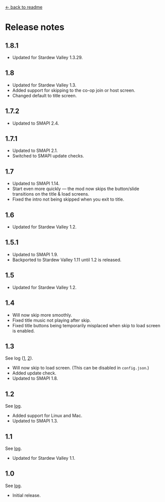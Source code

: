 [← back to readme](README.md)

# Release notes
## 1.8.1
* Updated for Stardew Valley 1.3.29.

## 1.8
* Updated for Stardew Valley 1.3.
* Added support for skipping to the co-op join or host screen.
* Changed default to title screen.

## 1.7.2
* Updated to SMAPI 2.4.

## 1.7.1
* Updated to SMAPI 2.1.
* Switched to SMAPI update checks.

## 1.7
* Updated to SMAPI 1.14.
* Start even more quickly — the mod now skips the button/slide transitions on the title & load screens.
* Fixed the intro not being skipped when you exit to title.

## 1.6
* Updated for Stardew Valley 1.2.

## 1.5.1
* Updated to SMAPI 1.9.
* Backported to Stardew Valley 1.11 until 1.2 is released.

## 1.5
* Updated for Stardew Valley 1.2.

## 1.4
* Will now skip more smoothly.
* Fixed title music not playing after skip.
* Fixed title buttons being temporarily misplaced when skip to load screen is enabled.

## 1.3
See log ([1](https://github.com/Pathoschild/StardewMods/compare/skip-intro/1.2...6b1b3f8fd70889d6723a43893ea8b9446fdce2fa), [2](https://github.com/Pathoschild/StardewMods/compare/5eb97b03b31135e8038840669edc4bb36e792467...skip-intro/1.3)).

* Will now skip to load screen. (This can be disabled in `config.json`.)
* Added update check.
* Updated to SMAPI 1.8.

## 1.2
See [log](https://github.com/Pathoschild/StardewMods/compare/skip-intro/1.1...skip-intro/1.2).

* Added support for Linux and Mac.
* Updated to SMAPI 1.3.

## 1.1
See [log](https://github.com/Pathoschild/StardewMods/compare/skip-intro/1.0...skip-intro/1.1).

* Updated for Stardew Valley 1.1.

## 1.0
See [log](https://github.com/Pathoschild/StardewMods/compare/95b009b2ba0d5e96c07f68b9ffb316674301ef06...skip-intro/1.0).

* Initial release.
